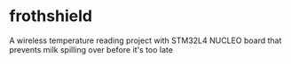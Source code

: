 # frothshield
A wireless temperature reading project with STM32L4 NUCLEO board that prevents milk spilling over before it's too late
